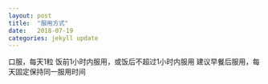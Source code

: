 ```yaml
---
layout: post
title:  "服用方式"
date:   2018-07-19
categories: jekyll update
---
```

口服，每天1粒
饭前1小时内服用，或饭后不超过1小时内服用
建议早餐后服用，每天固定保持同一服用时间
